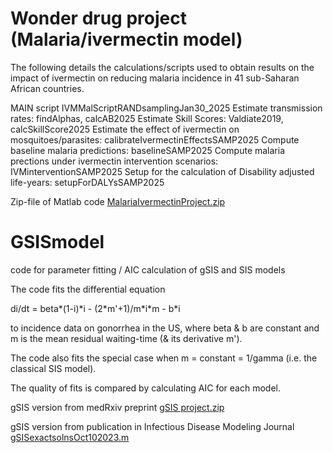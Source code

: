 # Wonder drug project (Malaria/ivermectin model)
The following details the calculations/scripts used to obtain results on the impact of ivermectin on reducing malaria incidence in 41 sub-Saharan African countries. 

MAIN script IVMMalScriptRANDsamplingJan30_2025
Estimate transmission rates: findAlphas, calcAB2025
Estimate Skill Scores: Valdiate2019, calcSkillScore2025
Estimate the effect of ivermectin on mosquitoes/parasites: calibrateIvermectinEffectsSAMP2025
Compute baseline malaria predictions: baselineSAMP2025
Compute malaria prections under ivermectin intervention scenarios: IVMinterventionSAMP2025
Setup for the calculation of Disability adjusted life-years: setupForDALYsSAMP2025

Zip-file of Matlab code [MalariaIvermectinProject.zip](https://github.com/mathguypi314/GSISmodel/blob/main/MalariaIvermectinProject.zip)

# GSISmodel
code for parameter fitting / AIC calculation of gSIS and SIS models

The code fits the differential equation

di/dt = beta\*(1-i)\*i - (2\*m\'+1)/m\*i\*m - b\*i

to incidence data on gonorrhea in the US, where beta & b are constant and m is the mean residual waiting-time (& its derivative m').

The code also fits the special case when m = constant = 1/gamma (i.e. the classical SIS model).

The quality of fits is compared by calculating AIC for each model. 

gSIS version from medRxiv preprint
[gSIS project.zip](https://github.com/mathguypi314/GSISmodel/files/8800303/gSIS.project.zip)

gSIS version from publication in Infectious Disease Modeling Journal
[gSISexactsolnsOct102023.m](https://github.com/mathguypi314/GSISmodel/blob/main/gSISexactsolnsOct102023.m)
